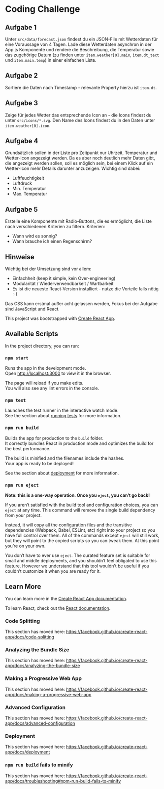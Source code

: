 # Coding Challenge

## Aufgabe 1

Unter `src/data/forecast.json` findest du ein JSON-File mit Wetterdaten für eine Voraussage von 4 Tagen.
Lade diese Wetterdaten asynchron in der App.js Komponente und rendere die Beschreibung, die Temperatur sowie das zugehörige Datum (zu finden unter `item.weather[0].main`, `item.dt_text` und `item.main.temp`) in einer einfachen Liste.

## Aufgabe 2

Sortiere die Daten nach Timestamp - relevante Property hierzu ist `item.dt`.

## Aufgabe 3

Zeige für jedes Wetter das entsprechende Icon an - die Icons findest du unter `src/icons/*.svg`. Den Name des Icons findest du in den Daten unter `item.weather[0].icon`.

## Aufgabe 4

Grundsätzlich sollen in der Liste pro Zeitpunkt nur Uhrzeit, Temperatur und Wetter-Icon angezeigt werden. Da es aber noch deutlich mehr Daten gibt, die angezeigt werden sollen, soll es möglich sein, bei einem Klick auf ein Wetter-Icon mehr Details darunter anzuzeigen. Wichtig sind dabei:
- Luftfeuchtigkeit
- Luftdruck
- Min. Temperatur
- Max. Temperatur

##  Aufgabe 5

Erstelle eine Komponente mit Radio-Buttons, die es ermöglicht, die Liste nach verschiedenen Kriterien zu filtern. Kriterien:
- Wann wird es sonnig?
- Wann brauche ich einen Regenschirm? 

## Hinweise

Wichtig bei der Umsetzung sind vor allem:

- Einfachheit (keep it simple, kein Over-engineering)
- Modularität / Wiederverwendbarkeit / Wartbarkeit
- Es ist die neueste React-Version installiert - nutze die Vorteile falls nötig :-)

Das CSS kann erstmal außer acht gelassen werden, Fokus bei der Aufgabe sind JavaScript und React.




This project was bootstrapped with [Create React App](https://github.com/facebook/create-react-app).

## Available Scripts

In the project directory, you can run:

### `npm start`

Runs the app in the development mode.<br>
Open [http://localhost:3000](http://localhost:3000) to view it in the browser.

The page will reload if you make edits.<br>
You will also see any lint errors in the console.

### `npm test`

Launches the test runner in the interactive watch mode.<br>
See the section about [running tests](https://facebook.github.io/create-react-app/docs/running-tests) for more information.

### `npm run build`

Builds the app for production to the `build` folder.<br>
It correctly bundles React in production mode and optimizes the build for the best performance.

The build is minified and the filenames include the hashes.<br>
Your app is ready to be deployed!

See the section about [deployment](https://facebook.github.io/create-react-app/docs/deployment) for more information.

### `npm run eject`

**Note: this is a one-way operation. Once you `eject`, you can’t go back!**

If you aren’t satisfied with the build tool and configuration choices, you can `eject` at any time. This command will remove the single build dependency from your project.

Instead, it will copy all the configuration files and the transitive dependencies (Webpack, Babel, ESLint, etc) right into your project so you have full control over them. All of the commands except `eject` will still work, but they will point to the copied scripts so you can tweak them. At this point you’re on your own.

You don’t have to ever use `eject`. The curated feature set is suitable for small and middle deployments, and you shouldn’t feel obligated to use this feature. However we understand that this tool wouldn’t be useful if you couldn’t customize it when you are ready for it.

## Learn More

You can learn more in the [Create React App documentation](https://facebook.github.io/create-react-app/docs/getting-started).

To learn React, check out the [React documentation](https://reactjs.org/).

### Code Splitting

This section has moved here: https://facebook.github.io/create-react-app/docs/code-splitting

### Analyzing the Bundle Size

This section has moved here: https://facebook.github.io/create-react-app/docs/analyzing-the-bundle-size

### Making a Progressive Web App

This section has moved here: https://facebook.github.io/create-react-app/docs/making-a-progressive-web-app

### Advanced Configuration

This section has moved here: https://facebook.github.io/create-react-app/docs/advanced-configuration

### Deployment

This section has moved here: https://facebook.github.io/create-react-app/docs/deployment

### `npm run build` fails to minify

This section has moved here: https://facebook.github.io/create-react-app/docs/troubleshooting#npm-run-build-fails-to-minify
